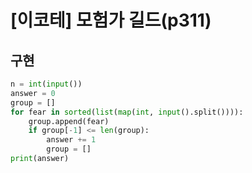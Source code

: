 # [이코테] 모험가 길드(p311)

## 구현

```py
n = int(input())
answer = 0
group = []
for fear in sorted(list(map(int, input().split()))):
    group.append(fear)
    if group[-1] <= len(group):
        answer += 1
        group = []
print(answer)
```